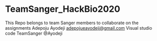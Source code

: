 # TeamSanger_HackBio2020
This Repo belongs to team Sanger members to collaborate on the assignments
Adepoju Ayodeji
adepojueayodeji@gmail.com
Visual studio code
TeamSanger
@Ayodeji